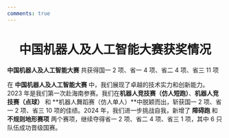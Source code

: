 ```yaml
---
comments: true
---
```


# <center>中国机器人及人工智能大赛获奖情况</center>  

**中国机器人及人工智能大赛** 共获得国一 2 项、省一 4 项、省二 4 项、省三 11 项

在 **中国机器人及人工智能大赛** 中，我们展现了卓越的技术实力和创新能力。2023 年是我们第一次赴海南参赛。我们在**机器人竞技赛（仿人短跑）**、**机器人竞技赛（点球）** 和 **机器人舞蹈赛（仿人单人）**中脱颖而出，斩获国一 2 项、省一 2 项、省三 10 项的佳绩。2024 年，我们进一步挑战自我，新增了 **障碍跑** 和 **不规则地形赛项** 两个赛项，继续夺得省一 2 项、省二 4 项、省三 1 项，其中 6 只队伍成功晋级国赛。
